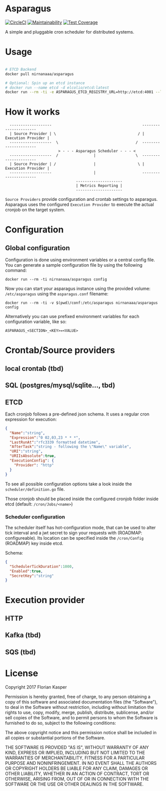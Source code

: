 # Asparagus

[![CircleCI](https://circleci.com/gh/nirnanaaa/asparagus.svg?style=svg)](https://circleci.com/gh/nirnanaaa/asparagus)
[![Maintainability](https://api.codeclimate.com/v1/badges/ef3bb9a0dbc5b1994a9d/maintainability)](https://codeclimate.com/github/nirnanaaa/asparagus/maintainability)
[![Test Coverage](https://api.codeclimate.com/v1/badges/ef3bb9a0dbc5b1994a9d/test_coverage)](https://codeclimate.com/github/nirnanaaa/asparagus/test_coverage)

A simple and pluggable cron scheduler for distributed systems.

# Usage

```bash

# ETCD Backend
docker pull nirnanaaa/asparagus

# Optional: Spin up an etcd instance
# docker run --name etcd -d elcolio/etcd:latest
docker run --rm -ti -e ASPARAGUS_ETCD_REGISTRY_URL=http://etcd:4001 --link etcd:etcd nirnanaaa/asparagus
```

# How it works

```
  -------------------                                         ----------------------
  | Source Provider | \                                     / | Execution Provider |
  -------------------  \                                   /  ----------------------
                        > - - - Asparagus Scheduler - - - <
  -------------------  /                |                  \  ----------------------
  | Source Provider | /                 |                   \ | Execution Provider |
  -------------------                   |                     ----------------------
                                ---------------------
                                | Metrics Reporting |
                                ---------------------
```

`Source Providers` provide configuration and crontab settings to asparagus.
Asparagus uses the configured `Execution Provider` to execute the actual cronjob
on the target system.

# Configuration

## Global configuration

Configuration is done using environment variables or a central config file. You can generate a sample configuration file by using the following command:

```
docker run --rm -ti nirnanaaa/asparagus config
```

Now you can start your asparagus instance using the provided volume: `/etc/asparagus` using the `asparagus.conf` filename:

```
docker run --rm -ti -v $(pwd)/conf:/etc/asparagus nirnanaaa/asparagus config
```

Alternatively you can use prefixed environment variables for each configuration variable, like so:

```
ASPARAGUS_<SECTION>_<KEY>=<VALUE>
```
# Crontab/Source providers

## local crontab (tbd)
## SQL (postgres/mysql/sqlite..., tbd)

## ETCD

Each cronjob follows a pre-defined json schema. It uses a regular cron expression for execution:


```json
{
  "Name":"string",
  "Expression":"0 02,03,23 * * *",
  "LastRunAt":"rfc3339 formatted datetime",
  "AfterTask":"string - following the \"Name\" variable",
  "URI":"string",
  "URIIsAbsolute":true,
  "ExecutionConfig": {
    "Provider": "http"
  }
}
```

To see all possible configuration options take a look inside the `scheduler/definition.go` file.

Those cronjob should be placed inside the configured cronjob folder inside etcd (default: `/cron/Jobs/<name>`)

### Scheduler configuration
The scheduler itself has hot-configuration mode, that can be used to alter tick interval and a jwt secret to sign your requests with (ROADMAP: configureable). Its location can be specified inside the `/cron/Config` (ROADMAP) key inside etcd.

Schema:

```json
{
  "SchedulerTickDuration":1000,
  "Enabled":true,
  "SecretKey":"string"
}
```

# Execution provider

## HTTP
## Kafka (tbd)
## SQS (tbd)


# License

Copyright 2017 Florian Kasper

Permission is hereby granted, free of charge, to any person obtaining a copy of this software and associated documentation files (the "Software"), to deal in the Software without restriction, including without limitation the rights to use, copy, modify, merge, publish, distribute, sublicense, and/or sell copies of the Software, and to permit persons to whom the Software is furnished to do so, subject to the following conditions:

The above copyright notice and this permission notice shall be included in all copies or substantial portions of the Software.

THE SOFTWARE IS PROVIDED "AS IS", WITHOUT WARRANTY OF ANY KIND, EXPRESS OR IMPLIED, INCLUDING BUT NOT LIMITED TO THE WARRANTIES OF MERCHANTABILITY, FITNESS FOR A PARTICULAR PURPOSE AND NONINFRINGEMENT. IN NO EVENT SHALL THE AUTHORS OR COPYRIGHT HOLDERS BE LIABLE FOR ANY CLAIM, DAMAGES OR OTHER LIABILITY, WHETHER IN AN ACTION OF CONTRACT, TORT OR OTHERWISE, ARISING FROM, OUT OF OR IN CONNECTION WITH THE SOFTWARE OR THE USE OR OTHER DEALINGS IN THE SOFTWARE.
